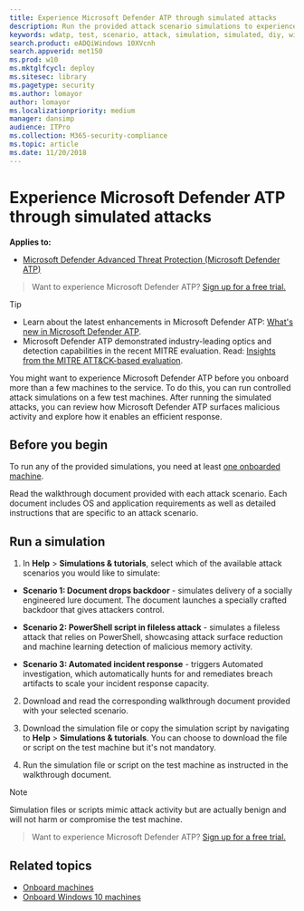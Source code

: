 ```yaml
---
title: Experience Microsoft Defender ATP through simulated attacks
description: Run the provided attack scenario simulations to experience how Microsoft Defender ATP can detect, investigate, and respond to breaches.
keywords: wdatp, test, scenario, attack, simulation, simulated, diy, windows defender advanced threat protection
search.product: eADQiWindows 10XVcnh
search.appverid: met150
ms.prod: w10
ms.mktglfcycl: deploy
ms.sitesec: library
ms.pagetype: security
ms.author: lomayor
author: lomayor
ms.localizationpriority: medium
manager: dansimp
audience: ITPro
ms.collection: M365-security-compliance 
ms.topic: article
ms.date: 11/20/2018
---
```


# Experience Microsoft Defender ATP through simulated attacks 

**Applies to:**

- [Microsoft Defender Advanced Threat Protection (Microsoft Defender ATP)](https://go.microsoft.com/fwlink/p/?linkid=2069559)

>Want to experience Microsoft Defender ATP? [Sign up for a free trial.](https://www.microsoft.com/en-us/WindowsForBusiness/windows-atp?ocid=docs-wdatp-attacksimulations-abovefoldlink)

>[!TIP]
>- Learn about the latest enhancements in Microsoft Defender ATP: [What's new in Microsoft Defender ATP](https://cloudblogs.microsoft.com/microsoftsecure/2018/11/15/whats-new-in-windows-defender-atp/).
>- Microsoft Defender ATP demonstrated industry-leading optics and detection capabilities in the recent MITRE evaluation. Read: [Insights from the MITRE ATT&CK-based evaluation](https://cloudblogs.microsoft.com/microsoftsecure/2018/12/03/insights-from-the-mitre-attack-based-evaluation-of-windows-defender-atp/).

You might want to experience Microsoft Defender ATP before you onboard more than a few machines to the service. To do this, you can run controlled attack simulations on a few test machines. After running the simulated attacks, you can review how Microsoft Defender ATP surfaces malicious activity and explore how it enables an efficient response.

## Before you begin

To run any of the provided simulations, you need at least [one onboarded machine](onboard-configure.md). 

Read the walkthrough document provided with each attack scenario. Each document includes OS and application requirements as well as detailed instructions that are specific to an attack scenario.

## Run a simulation

1. In **Help** > **Simulations & tutorials**, select which of the available attack scenarios you would like to simulate:

  - **Scenario 1: Document drops backdoor** - simulates delivery of a socially engineered lure document. The document launches a specially crafted backdoor that gives attackers control.

  - **Scenario 2: PowerShell script in fileless attack** - simulates a fileless attack that relies on PowerShell, showcasing attack surface reduction and machine learning detection of malicious memory activity.
    
  - **Scenario 3: Automated incident response** - triggers Automated investigation, which automatically hunts for and remediates breach artifacts to scale your incident response capacity.

2. Download and read the corresponding walkthrough document provided with your selected scenario.

3. Download the simulation file or copy the simulation script by navigating to **Help** > **Simulations & tutorials**. You can choose to download the file or script on the test machine but it's not mandatory.

4. Run the simulation file or script on the test machine as instructed in the walkthrough document.

>[!NOTE]
>Simulation files or scripts mimic attack activity but are actually benign and will not harm or compromise the test machine.


>Want to experience Microsoft Defender ATP? [Sign up for a free trial.](https://www.microsoft.com/en-us/WindowsForBusiness/windows-atp?ocid=docs-wdatp-attacksimulations-belowfoldlink)


## Related topics

- [Onboard machines](onboard-configure.md)
- [Onboard Windows 10 machines](configure-endpoints.md)